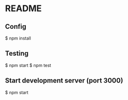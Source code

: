# README

## Config

$ npm install

## Testing

$ npm start
$ npm test

## Start development server (port 3000)

$ npm start

